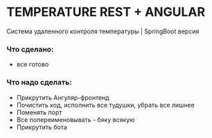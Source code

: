 # TEMPERATURE REST + ANGULAR

Система удаленного контроля температуры | SpringBoot версия
 
 
### Что сделано:

* все готово

### Что надо сделать:

* Прикрутить Ангуляр-фронтенд
* Почистить код, исполнить все тудушки, убрать все лишнее
* Поменять порт
* Все попереименовывать - бяку всякую
* Прикрутить бота

